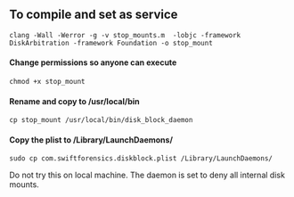 ## To compile and set as service

`clang -Wall -Werror -g -v stop_mounts.m  -lobjc -framework DiskArbitration -framework Foundation -o stop_mount`

#### Change permissions so anyone can execute

`chmod +x stop_mount`  

#### Rename and copy to /usr/local/bin
`cp stop_mount /usr/local/bin/disk_block_daemon`

#### Copy the plist to /Library/LaunchDaemons/

`sudo cp com.swiftforensics.diskblock.plist /Library/LaunchDaemons/`

Do not try this on local machine. The daemon is set to deny all internal disk mounts.
